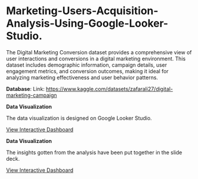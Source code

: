 # Marketing-Users-Acquisition-Analysis-Using-Google-Looker-Studio.
The Digital Marketing Conversion dataset provides a comprehensive view of user interactions and conversions in a digital marketing environment. This dataset includes demographic information, campaign details, user engagement metrics, and conversion outcomes, making it ideal for analyzing marketing effectiveness and user behavior patterns.

**Database**: Link: https://www.kaggle.com/datasets/zafarali27/digital-marketing-campaign

**Data Visualization**

The data visualization is designed on Google Looker Studio.

[View Interactive Dashboard](https://lookerstudio.google.com/reporting/fe5bfca1-fa94-48c5-8243-6d19014f1dee)

**Data Visualization**

The insights gotten from the analysis have been put together in the slide deck.

[View Interactive Dashboard](https://docs.google.com/presentation/d/1ulSZkwE2vFgwagUrN9_PJD0arnS8s1GKvXu3qarNrRo/edit?usp=sharing)

